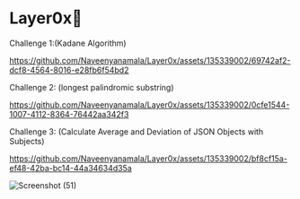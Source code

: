 # Layer0x🤞


Challenge 1:(Kadane Algorithm)


https://github.com/Naveenyanamala/Layer0x/assets/135339002/69742af2-dcf8-4564-8016-e28fb6f54bd2


Challenge 2: (longest palindromic substring)


https://github.com/Naveenyanamala/Layer0x/assets/135339002/0cfe1544-1007-4112-8364-76442aa342f3



Challenge 3: (Calculate Average and Deviation of JSON Objects with Subjects)


https://github.com/Naveenyanamala/Layer0x/assets/135339002/bf8cf15a-ef48-42ba-bc14-44a34634d35a


![Screenshot (51)](https://github.com/Naveenyanamala/Layer0x/assets/135339002/820fe75c-506a-4ff5-8f97-2d55d4ecf196)

